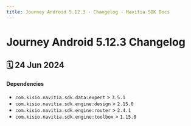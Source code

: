 ```yaml
---
title: Journey Android 5.12.3 - Changelog - Navitia SDK Docs
---
```


# Journey Android 5.12.3 Changelog

<h2>🗓 24 Jun 2024</h2>

#### Dependencies
- `com.kisio.navitia.sdk.data:expert` > `3.5.1`
- `com.kisio.navitia.sdk.engine:design` > `2.15.0`
- `com.kisio.navitia.sdk.engine:router` > `2.4.1`
- `com.kisio.navitia.sdk.engine:toolbox` > `1.15.0`
